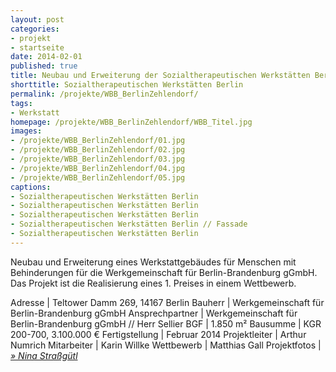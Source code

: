 ```yaml
---
layout: post
categories:
- projekt
- startseite
date: 2014-02-01
published: true
title: Neubau und Erweiterung der Sozialtherapeutischen Werkstätten Berlin Zehlendorf
shorttitle: Sozialtherapeutischen Werkstätten Berlin
permalink: /projekte/WBB_BerlinZehlendorf/
tags: 
- Werkstatt
homepage: /projekte/WBB_BerlinZehlendorf/WBB_Titel.jpg
images:
- /projekte/WBB_BerlinZehlendorf/01.jpg
- /projekte/WBB_BerlinZehlendorf/02.jpg
- /projekte/WBB_BerlinZehlendorf/03.jpg
- /projekte/WBB_BerlinZehlendorf/04.jpg
- /projekte/WBB_BerlinZehlendorf/05.jpg
captions:
- Sozialtherapeutischen Werkstätten Berlin 
- Sozialtherapeutischen Werkstätten Berlin 
- Sozialtherapeutischen Werkstätten Berlin 
- Sozialtherapeutischen Werkstätten Berlin // Fassade
- Sozialtherapeutischen Werkstätten Berlin 
---
```

Neubau und Erweiterung eines Werkstattgebäudes für Menschen mit Behinderungen für die Werkgemeinschaft für Berlin-Brandenburg gGmbH. Das Projekt ist die Realisierung eines 1. Preises in einem Wettbewerb. 

Adresse			|	Teltower Damm 269, 14167 Berlin 
Bauherr			|	Werkgemeinschaft für Berlin-Brandenburg gGmbH
Ansprechpartner	|	Werkgemeinschaft für Berlin-Brandenburg gGmbH // Herr Sellier
BGF				|	1.850 m²
Bausumme		|	KGR 200-700, 3.100.000 € 
Fertigstellung	|	Februar 2014
Projektleiter	|	Arthur Numrich
Mitarbeiter		|	Karin Willke
Wettbewerb 		|	Matthias Gall 
Projektfotos	|	[_&raquo; Nina Straßgütl_](http://www.ninastrg.de) 
